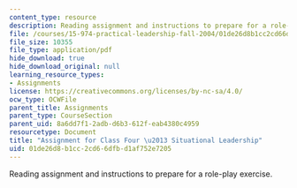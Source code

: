 ```yaml
---
content_type: resource
description: Reading assignment and instructions to prepare for a role-play exercise.
file: /courses/15-974-practical-leadership-fall-2004/01de26d8b1cc2cd66dfbd1af752e7205_3rd_assignmt.pdf
file_size: 10355
file_type: application/pdf
hide_download: true
hide_download_original: null
learning_resource_types:
- Assignments
license: https://creativecommons.org/licenses/by-nc-sa/4.0/
ocw_type: OCWFile
parent_title: Assignments
parent_type: CourseSection
parent_uid: 8a6dd7f1-2adb-d6b3-612f-eab4380c4959
resourcetype: Document
title: "Assignment for Class Four \u2013 Situational Leadership"
uid: 01de26d8-b1cc-2cd6-6dfb-d1af752e7205
---
```

Reading assignment and instructions to prepare for a role-play exercise.